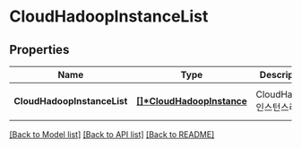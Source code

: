 # CloudHadoopInstanceList

## Properties
Name | Type | Description | Notes
------------ | ------------- | ------------- | -------------
**CloudHadoopInstanceList** | **[[]\*CloudHadoopInstance](CloudHadoopInstance.md)** | CloudHadoop인스턴스리스트 | [optional] [default to null]

[[Back to Model list]](../README.md#documentation-for-models) [[Back to API list]](../README.md#documentation-for-api-endpoints) [[Back to README]](../README.md)


